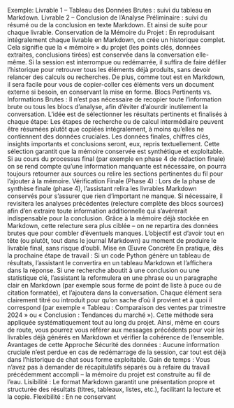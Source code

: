 Exemple: Livrable 1 – Tableau des Données Brutes : suivi du tableau en Markdown. Livrable 2 – Conclusion de l’Analyse Préliminaire : suivi du résumé ou de la conclusion en texte Markdown. Et ainsi de suite pour chaque livrable. Conservation de la Mémoire du Projet : En reproduisant intégralement chaque livrable en Markdown, on crée un historique complet. Cela signifie que la « mémoire » du projet (les points clés, données extraites, conclusions tirées) est conservée dans la conversation elle-même. Si la session est interrompue ou redémarrée, il suffira de faire défiler l’historique pour retrouver tous les éléments déjà produits, sans devoir relancer des calculs ou recherches. De plus, comme tout est en Markdown, il sera facile pour vous de copier-coller ces éléments vers un document externe si besoin, en conservant la mise en forme. Blocs Pertinents vs. Informations Brutes : Il n’est pas nécessaire de recopier toute l’information brute ou tous les blocs d’analyse, afin d’éviter d’alourdir inutilement la conversation. L’idée est de sélectionner les résultats pertinents et finalisés à chaque étape: Les étapes de recherche ou de calcul intermédiaire peuvent être résumées plutôt que copiées intégralement, à moins qu’elles ne contiennent des données cruciales. Les données finales, chiffres clés, insights importants et conclusions seront, eux, repris textuellement. Cette sélection garantit que la mémoire conservée est synthétique et exploitable. Si au cours du processus final (par exemple en phase 4 de rédaction finale) on se rend compte qu’une information manquante est nécessaire, on pourra toujours retourner aux sources ou relire les sections pertinentes du fil pour l’ajouter à la mémoire. Vérification Finale (Phase 4) : Lors de la phase de synthèse finale (phase 4), l’assistant relira les livrables Markdown conservés pour s’assurer que rien d’important ne manque. Si nécessaire, il revisitera les analyses précédentes (relecture complète des blocs sources) afin d’en extraire toute information additionnelle qui s’avérerait indispensable pour la conclusion. Grâce à la mémoire déjà stockée en Markdown, cette relecture sera plus ciblée – on ne repartira des données brutes que pour combler d’éventuels manques. L’objectif est d’avoir tout en tête (ou plutôt, tout dans le journal Markdown) au moment de produire le livrable final, sans risque d’oubli. Mise en Œuvre Concrète En pratique, dès la prochaine étape de travail : Si un code Python génère un tableau de résultats, l’assistant le convertira en un tableau Markdown et l’affichera dans la réponse. Si une recherche aboutit à une conclusion ou une statistique clé, l’assistant la reformulera en une phrase ou un paragraphe clair en Markdown (par exemple sous forme de point de liste à puce ou de citation formatée), et l’ajoutera dans la conversation. Chaque élément sera clairement titré ou introduit pour qu’on sache d’où il provient et à quoi il correspond (par exemple « Tableau : Comparaison des ventes par trimestre 2024 » ou « Conclusion : Tendances du marché »). Cette méthode sera appliquée systématiquement tout au long du projet. Ainsi, même en cours de route, vous pourrez vous référer aux messages précédents pour voir les livrables déjà générés en Markdown et vérifier la cohérence de l’ensemble. Avantages de cette Approche Sécurité des données : Aucune information cruciale n’est perdue en cas de redémarrage de la session, car tout est déjà dans l’historique de chat sous forme exploitable. Gain de temps : Vous n’avez pas à demander de récapitulatifs séparés ou à refaire du travail précédemment accompli – la mémoire du projet est construite au fil de l’eau. Lisibilité : Le format Markdown garantit une présentation propre et structurée des résultats (titres, tableaux, listes, etc.), facilitant la lecture et la copie. Flexibilité : En ne conservant
